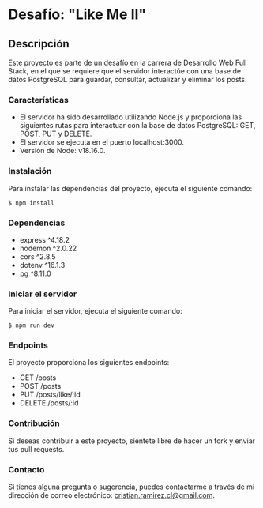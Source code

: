 # Desafío: "Like Me II"

## Descripción

Este proyecto es parte de un desafío en la carrera de Desarrollo Web Full Stack, en el que se requiere que el servidor interactúe con una base de datos PostgreSQL para guardar, consultar, actualizar y eliminar los posts.

### Características

- El servidor ha sido desarrollado utilizando Node.js y proporciona las siguientes rutas para interactuar con la base de datos PostgreSQL: GET, POST, PUT y DELETE.
- El servidor se ejecuta en el puerto localhost:3000.
- Versión de Node: v18.16.0.

### Instalación

Para instalar las dependencias del proyecto, ejecuta el siguiente comando:

```
$ npm install
```

### Dependencias

- express ^4.18.2
- nodemon ^2.0.22
- cors ^2.8.5
- dotenv ^16.1.3
- pg ^8.11.0

### Iniciar el servidor

Para iniciar el servidor, ejecuta el siguiente comando:

```
$ npm run dev
```

### Endpoints

El proyecto proporciona los siguientes endpoints:

- GET /posts
- POST /posts
- PUT /posts/like/:id
- DELETE /posts/:id

### Contribución

Si deseas contribuir a este proyecto, siéntete libre de hacer un fork y enviar tus pull requests.

### Contacto

Si tienes alguna pregunta o sugerencia, puedes contactarme a través de mi dirección de correo electrónico: [cristian.ramirez.cl@gmail.com](mailto:cristian.ramirez.cl@gmail.com).
